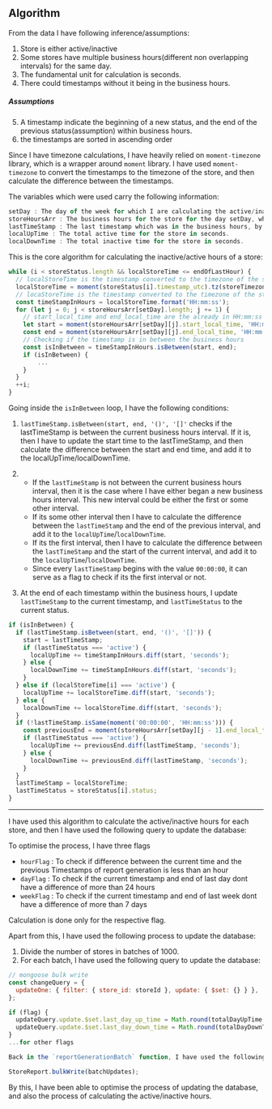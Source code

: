 ## Algorithm

From the data I have following inference/assumptions:

1. Store is either active/inactive
2. Some stores have multiple business hours(different non overlapping intervals) for the same day.
3. The fundamental unit for calculation is seconds.
4. There could timestamps without it being in the business hours.

##### Assumptions

5. A timestamp indicate the beginning of a new status, and the end of the previous status(assumption) within business hours.
6. the timestamps are sorted in ascending order

Since I have timezone calculations, I have heavily relied on `moment-timezone` library, which is a wrapper around `moment` library. I have used `moment-timezone` to convert the timestamps to the timezone of the store, and then calculate the difference between the timestamps.

The variables which were used carry the following information:

```js
setDay : The day of the week for which I are calculating the active/inactive hours.
storeHoursArr : The business hours for the store for the day setDay, which is an array of objects, presorted by start_local_time.
lastTimeStamp : The last timestamp which was in the business hours, by default is set to 00:00:00.
localUpTime : The total active time for the store in seconds.
localDownTime : The total inactive time for the store in seconds.
```

This is the core algorithm for calculating the inactive/active hours of a store:

```js
while (i < storeStatus.length && localStoreTime <= endOfLastHour) {
  // localStoreTime is the timestamp converted to the timezone of the store
  localStoreTime = moment(storeStatus[i].timestamp_utc).tz(storeTimezone[0].timezone_str);
  // locaStoreTime is the timestamp converted to the timezone of the store
  const timeStampInHours = localStoreTime.format('HH:mm:ss');
  for (let j = 0; j < storeHoursArr[setDay].length; j += 1) {
    // start_local_time and end_local_time are the already in HH:mm:ss format, but I are converting them to moment objects
    let start = moment(storeHoursArr[setDay][j].start_local_time, 'HH:mm:ss');
    const end = moment(storeHoursArr[setDay][j].end_local_time, 'HH:mm:ss');
    // Checking if the timestamp is in between the business hours
    const isInBetween = timeStampInHours.isBetween(start, end);
    if (isInBetween) {
        ...
    }
  }
  ++i;
}
```

Going inside the `isInBetween` loop, I have the following conditions:

1. `lastTimeStamp.isBetween(start, end, '()', '[]'` checks if the lastTimeStamp is between the current business hours interval. If it is, then I have to update the start time to the lastTimeStamp, and then calculate the difference between the start and end time, and add it to the localUpTime/localDownTime.

2. - If the `lastTimeStamp` is not between the current business hours interval, then it is the case where I have either began a new business hours interval. This new interval could be either the first or some other interval.
   - If its some other interval then I have to calculate the difference between the `lastTimeStamp` and the end of the previous interval, and add it to the `localUpTime`/`localDownTime`.
   - If its the first interval, then I have to calculate the difference between the `lastTimeStamp` and the start of the current interval, and add it to the `localUpTime`/`localDownTime`.
   - Since every `lastTimeStamp` begins with the value `00:00:00`, it can serve as a flag to check if its the first interval or not.

3. At the end of each timestamp within the business hours, I update `lastTimeStamp` to the current timestamp, and `lastTimeStatus` to the current status.

```js
if (isInBetween) {
  if (lastTimeStamp.isBetween(start, end, '()', '[]')) {
    start = lastTimeStamp;
    if (lastTimeStatus === 'active') {
      localUpTime += timeStampInHours.diff(start, 'seconds');
    } else {
      localDownTime += timeStampInHours.diff(start, 'seconds');
    }
  } else if (localStoreTime[i] === 'active') {
    localUpTime += localStoreTime.diff(start, 'seconds');
  } else {
    localDownTime += localStoreTime.diff(start, 'seconds');
  }
  if (!lastTimeStamp.isSame(moment('00:00:00', 'HH:mm:ss'))) {
    const previousEnd = moment(storeHoursArr[setDay][j - 1].end_local_time, 'HH:mm:ss');
    if (lastTimeStatus === 'active') {
      localUpTime += previousEnd.diff(lastTimeStamp, 'seconds');
    } else {
      localDownTime += previousEnd.diff(lastTimeStamp, 'seconds');
    }
  }
  lastTimeStamp = localStoreTime;
  lastTimeStatus = storeStatus[i].status;
}
```

---

I have used this algorithm to calculate the active/inactive hours for each store, and then I have used the following query to update the database:

To optimise the process, I have three flags

- `hourFlag` : To check if difference between the current time and the previous Timestamps of report generation is less than an hour
- `dayFlag` : To check if the current timestamp and end of last day dont have a difference of more than 24 hours
- `weekFlag` : To check if the current timestamp and end of last week dont have a difference of more than 7 days

Calculation is done only for the respective flag.

Apart from this, I have used the following process to update the database:

1. Divide the number of stores in batches of 1000.
2. For each batch, I have used the following query to update the database:

```js
// mongoose bulk write
const changeQuery = {
  updateOne: { filter: { store_id: storeId }, update: { $set: {} } },
};

if (flag) {
  updateQuery.update.$set.last_day_up_time = Math.round(totalDayUpTime / 3600);
  updateQuery.update.$set.last_day_down_time = Math.round(totalDayDownTime / 3600);
}
...for other flags

Back in the `reportGenerationBatch` function, I have used the following query to update the database:

StoreReport.bulkWrite(batchUpdates);
```

By this, I have been able to optimise the process of updating the database, and also the process of calculating the active/inactive hours.
